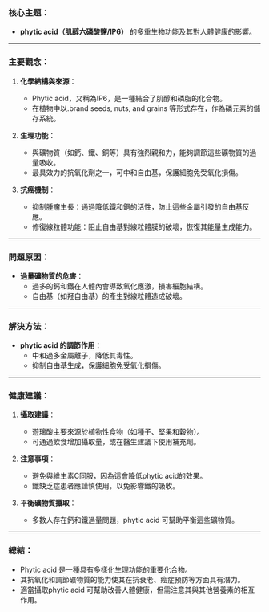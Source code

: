 ### 核心主題： 
- **phytic acid（肌醇六磷酸鹽/IP6）** 的多重生物功能及其對人體健康的影響。

---

### 主要觀念：
1. **化學結構與來源**：
   - Phytic acid，又稱為IP6，是一種結合了肌醇和磷脂的化合物。
   - 在植物中以.brand seeds, nuts, and grains 等形式存在，作為磷元素的儲存系統。

2. **生理功能**：
   - 與礦物質（如鈣、鐵、銅等）具有強烈親和力，能夠調節這些礦物質的過量吸收。
   - 最具效力的抗氧化劑之一，可中和自由基，保護細胞免受氧化損傷。

3. **抗癌機制**：
   - 抑制腫瘤生長：通過降低鐵和銅的活性，防止這些金屬引發的自由基反應。
   - 修復線粒體功能：阻止自由基對線粒體膜的破壞，恢復其能量生成能力。

---

### 問題原因：
- **過量礦物質的危害**：
  - 過多的鈣和鐵在人體內會導致氧化應激，損害細胞結構。
  - 自由基（如羟自由基）的產生對線粒體造成破壞。

---

### 解決方法：
- **phytic acid 的調節作用**：
  - 中和過多金屬離子，降低其毒性。
  - 抑制自由基生成，保護細胞免受氧化損傷。

---

### 健康建議：
1. **攝取建議**：
   - 遊璃酸主要來源於植物性食物（如種子、堅果和穀物）。
   - 可通過飲食增加攝取量，或在醫生建議下使用補充劑。

2. **注意事項**：
   - 避免與維生素C同服，因為這會降低phytic acid的效果。
   - 鐵缺乏症患者應謹慎使用，以免影響鐵的吸收。

3. **平衡礦物質攝取**：
   - 多數人存在鈣和鐵過量問題，phytic acid 可幫助平衡這些礦物質。

---

### 總結：
- Phytic acid 是一種具有多樣化生理功能的重要化合物。
- 其抗氧化和調節礦物質的能力使其在抗衰老、癌症預防等方面具有潛力。
- 適當攝取phytic acid 可幫助改善人體健康，但需注意其與其他營養素的相互作用。